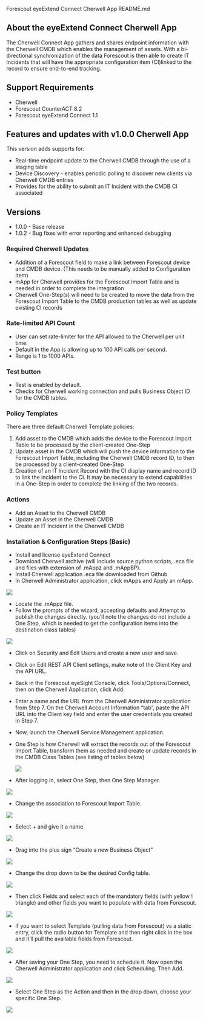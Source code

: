  
Forescout eyeExtend Connect Cherwell App README.md
 
## About the eyeExtend Connect Cherwell App
The Cherwell Connect App gathers and shares endpoint information with the Cherwell CMDB which enables the management of assets. With a bi-directional synchronization of the data Forescout is then able to create IT Incidents that will have the appropriate configuration item (CI)linked to the record to ensure end-to-end tracking.  

## Support Requirements
- Cherwell
- Forescout CounterACT 8.2
- Forescout eyeExtend Connect 1.1

## Features and updates with v1.0.0 Cherwell App
This version adds supports for:

* Real-time endpoint update to the Cherwell CMDB through the use of a staging table
* Device Discovery - enables periodic polling to discover new clients via Cherwell CMDB entries
* Provides for the ability to submit an IT Incident with the CMDB CI associated

## Versions
* 1.0.0 - Base release
* 1.0.2 - Bug fixes with error reporting and enhanced debugging

### Required Cherwell Updates
* Addition of a Forescout field to make a link between Forescout device and CMDB device. (This needs to be manually added to Configuration Item)
* mApp for Cherwell provides for the Forescout Import Table and is needed in order to complete the integration
* Cherwell One-Step(s) will need to be created to move the data from the Forescout Import Table to the CMDB production tables as well as update existing CI records

### Rate-limited API Count
* User can set rate-limiter for the API allowed to the Cherwell per unit time.
* Default in the App is allowing up to 100 API calls per second.
* Range is 1 to 1000 APIs.

### Test button
* Test is enabled by default.
* Checks for Cherwell working connection and pulls Business Object ID for the CMDB tables.

### Policy Templates
There are three default Cherwell Template policies:

1. Add asset to the CMDB which adds the device to the Forescout Import Table to be processed by the client-created One-Step
2. Update asset in the CMDB which will push the device information to the Forescout Import Table, including the Cherwell CMDB record ID, to then be processed by a client-created One-Step
3. Creation of an IT Incident Record with the CI display name and record ID to link the incident to the CI. It may be necessary to extend capabilities in a One-Step in order to complete the linking of the two records.

### Actions
* Add an Asset to the Cherwell CMDB
* Update an Asset in the Cherwell CMDB
* Create an IT Incident in the Cherwell CMDB

### Installation & Configuration Steps (Basic)
* Install and license eyeExtend Connect
* Download Cherwell archive (will include source python scripts, .eca file and files with extension of .mAppz and .mAppBP).
* Install Cherwell application .eca file downloaded from Github
* In Cherwell Administrator application, click mApps and Apply an mApp. 

![](README.assets/Picture1.jpg)

* Locate the .mAppz file.
* Follow the prompts of the wizard, accepting defaults and Attempt to publish the changes directly. (you’ll note the changes do not include a One Step, which is needed to get the configuration items into the destination class tables)

![](README.assets/Picture2.jpg)

* Click on Security and Edit Users and create a new user and save.
* Click on Edit REST API Client settings, make note of the Client Key and the API URL.
* Back in the Forescout eyeSight Console, click Tools/Options/Connect, then on the Cherwell Application, click Add.
* Enter a name and the URL from the Cherwell Administrator application from Step 7. On the Cherwell Account Information “tab”, paste the API URL into the Client key field and enter the user credentials you created in Step 7.
* Now, launch the Cherwell Service Management application.
* One Step is how Cherwell will extract the records out of the Forescout Import Table, transform them as needed and create or update records in the CMDB Class Tables (see listing of tables below)

	![](README.assets/Picture3.jpg)

* After logging in, select One Step, then One Step Manager.

![](README.assets/Picture4.jpg)

* Change the association to Forescout Import Table.

![](README.assets/Picture5.jpg)

* Select + and give it a name. 

![](README.assets/Picture6.jpg)

* Drag into the plus sign “Create a new Business Object”

![](README.assets/Picture7.jpg)

* Change the drop down to be the desired Config table.

![](README.assets/Picture8.jpg)

* Then click Fields and select each of the mandatory fields (with yellow ! triangle) and other fields you want to populate with data from Forescout.

![](README.assets/Picture9.jpg)

* If you want to select Template (pulling data from Forescout) vs a static entry, click the radio button for Template and then right click in the box and it’ll pull the available fields from Forescout. 

![](README.assets/Picture10.jpg)

* After saving your One Step, you need to schedule it. Now open the Cherwell Administrator application and click Scheduling. Then Add.

![](README.assets/Picture11.jpg)

* Select One Step as the Action and then in the drop down, choose your specific One Step.

![](README.assets/Picture12.jpg)





